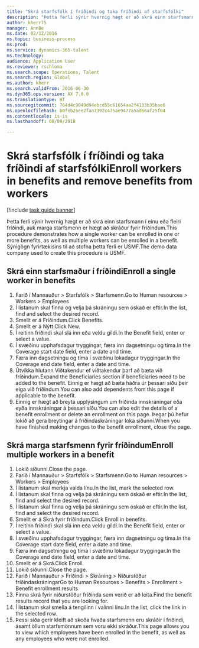 ```yaml
--- 
title: "Skrá starfsfólk í fríðindi og taka fríðindi af starfsfólki"
description: "Þetta ferli sýnir hvernig hægt er að skrá einn starfsmann í einu eða fleiri fríðindi, auk marga starfsmenn er hægt að skráður fyrir fríðindum."
author: kherr75
manager: AnnBe
ms.date: 02/12/2016
ms.topic: business-process
ms.prod: 
ms.service: dynamics-365-talent
ms.technology: 
audience: Application User
ms.reviewer: rschloma
ms.search.scope: Operations, Talent
ms.search.region: Global
ms.author: kherr
ms.search.validFrom: 2016-06-30
ms.dyn365.ops.version: AX 7.0.0
ms.translationtype: HT
ms.sourcegitcommit: 764d4c9049d94ebcd55c61654aa2f4133b35bae6
ms.openlocfilehash: b0feb25ee2faa7392c475ae9477a5ad66af25f04
ms.contentlocale: is-is
ms.lasthandoff: 08/09/2018

---
```

# <a name="enroll-workers-in-benefits-and-remove-benefits-from-workers"></a><span data-ttu-id="21445-103">Skrá starfsfólk í fríðindi og taka fríðindi af starfsfólki</span><span class="sxs-lookup"><span data-stu-id="21445-103">Enroll workers in benefits and remove benefits from workers</span></span>

[!include [task guide banner](../../includes/task-guide-banner.md)]

<span data-ttu-id="21445-104">Þetta ferli sýnir hvernig hægt er að skrá einn starfsmann í einu eða fleiri fríðindi, auk marga starfsmenn er hægt að skráður fyrir fríðindum.</span><span class="sxs-lookup"><span data-stu-id="21445-104">This procedure demonstrates how a single worker can be enrolled in one or more benefits, as well as multiple workers can be enrolled in a benefit.</span></span> <span data-ttu-id="21445-105">Sýnigögn fyrirtækisins til að stofna þetta ferli er USMF.</span><span class="sxs-lookup"><span data-stu-id="21445-105">The demo data company used to create this procedure is USMF.</span></span>


## <a name="enroll-a-single-worker-in-benefits"></a><span data-ttu-id="21445-106">Skrá einn starfsmaður í fríðindi</span><span class="sxs-lookup"><span data-stu-id="21445-106">Enroll a single worker in benefits</span></span>
1. <span data-ttu-id="21445-107">Farið í Mannauður > Starfsfólk > Starfsmenn.</span><span class="sxs-lookup"><span data-stu-id="21445-107">Go to Human resources > Workers > Employees</span></span>
2. <span data-ttu-id="21445-108">Í listanum skal finna og velja þá skráningu sem óskað er eftir.</span><span class="sxs-lookup"><span data-stu-id="21445-108">In the list, find and select the desired record.</span></span>
3. <span data-ttu-id="21445-109">Smellt er á Fríðindum.</span><span class="sxs-lookup"><span data-stu-id="21445-109">Click Benefits.</span></span>
4. <span data-ttu-id="21445-110">Smellt er á Nýtt.</span><span class="sxs-lookup"><span data-stu-id="21445-110">Click New.</span></span>
5. <span data-ttu-id="21445-111">Í reitinn fríðindi skal slá inn eða veldu gildi.</span><span class="sxs-lookup"><span data-stu-id="21445-111">In the Benefit field, enter or select a value.</span></span>
6. <span data-ttu-id="21445-112">Í svæðinu upphafsdagur tryggingar, færa inn dagsetningu og tíma.</span><span class="sxs-lookup"><span data-stu-id="21445-112">In the Coverage start date field, enter a date and time.</span></span>
7. <span data-ttu-id="21445-113">Færa inn dagsetningu og tíma í svæðinu lokadagur tryggingar.</span><span class="sxs-lookup"><span data-stu-id="21445-113">In the Coverage end date field, enter a date and time.</span></span>
8. <span data-ttu-id="21445-114">Útvíkka hlutann Viðtakendur ef viðtakendur þarf að bæta við fríðindum.</span><span class="sxs-lookup"><span data-stu-id="21445-114">Expand the Beneficiaries section if beneficiaries need to be added to the benefit.</span></span> <span data-ttu-id="21445-115">Einnig er hægt að bæta háðra úr þessari síðu þeir eiga við fríðindum.</span><span class="sxs-lookup"><span data-stu-id="21445-115">You can also add dependents from this page if applicable to the benefit.</span></span>
9. <span data-ttu-id="21445-116">Einnig er hægt að breyta upplýsingum um fríðinda innskráningar eða eyða innskráningar á þessari síðu.</span><span class="sxs-lookup"><span data-stu-id="21445-116">You can also edit the details of a benefit enrollment or delete an enrollment on this page.</span></span> <span data-ttu-id="21445-117">Þegar þú hefur lokið að gera breytingar á fríðindaskráningar loka síðunni.</span><span class="sxs-lookup"><span data-stu-id="21445-117">When you have finished making changes to the benefit enrollment, close the page.</span></span>

## <a name="enroll-multiple-workers-in-a-benefit"></a><span data-ttu-id="21445-118">Skrá marga starfsmenn fyrir fríðindum</span><span class="sxs-lookup"><span data-stu-id="21445-118">Enroll multiple workers in a benefit</span></span>
1. <span data-ttu-id="21445-119">Lokið síðunni.</span><span class="sxs-lookup"><span data-stu-id="21445-119">Close the page.</span></span>
2. <span data-ttu-id="21445-120">Farið í Mannauður > Starfsfólk > Starfsmenn.</span><span class="sxs-lookup"><span data-stu-id="21445-120">Go to Human resources > Workers > Employees</span></span>
3. <span data-ttu-id="21445-121">Í listanum skal merkja valda línu.</span><span class="sxs-lookup"><span data-stu-id="21445-121">In the list, mark the selected row.</span></span>
4. <span data-ttu-id="21445-122">Í listanum skal finna og velja þá skráningu sem óskað er eftir.</span><span class="sxs-lookup"><span data-stu-id="21445-122">In the list, find and select the desired record.</span></span>
5. <span data-ttu-id="21445-123">Í listanum skal finna og velja þá skráningu sem óskað er eftir.</span><span class="sxs-lookup"><span data-stu-id="21445-123">In the list, find and select the desired record.</span></span>
6. <span data-ttu-id="21445-124">Smellt er á Skrá fyrir fríðindum.</span><span class="sxs-lookup"><span data-stu-id="21445-124">Click Enroll in benefits.</span></span>
7. <span data-ttu-id="21445-125">Í reitinn fríðindi skal slá inn eða veldu gildi.</span><span class="sxs-lookup"><span data-stu-id="21445-125">In the Benefit field, enter or select a value.</span></span>
8. <span data-ttu-id="21445-126">Í svæðinu upphafsdagur tryggingar, færa inn dagsetningu og tíma.</span><span class="sxs-lookup"><span data-stu-id="21445-126">In the Coverage start date field, enter a date and time.</span></span>
9. <span data-ttu-id="21445-127">Færa inn dagsetningu og tíma í svæðinu lokadagur tryggingar.</span><span class="sxs-lookup"><span data-stu-id="21445-127">In the Coverage end date field, enter a date and time.</span></span>
10. <span data-ttu-id="21445-128">Smellt er á Skrá.</span><span class="sxs-lookup"><span data-stu-id="21445-128">Click Enroll.</span></span>
11. <span data-ttu-id="21445-129">Lokið síðunni.</span><span class="sxs-lookup"><span data-stu-id="21445-129">Close the page.</span></span>
12. <span data-ttu-id="21445-130">Farið í Mannauður > Fríðindi > Skráning > Niðurstöður fríðindaskráningar</span><span class="sxs-lookup"><span data-stu-id="21445-130">Go to Human Resources > Benefits > Enrollment > Benefit enrollment results</span></span>
13. <span data-ttu-id="21445-131">Finna skrá fyrir niðurstöður fríðinda sem verið er að leita.</span><span class="sxs-lookup"><span data-stu-id="21445-131">Find the benefit results record that you are looking for.</span></span>
14. <span data-ttu-id="21445-132">Í listanum skal smella á tengilinn í valinni línu.</span><span class="sxs-lookup"><span data-stu-id="21445-132">In the list, click the link in the selected row.</span></span>
15. <span data-ttu-id="21445-133">Þessi síða gerir kleift að skoða hvaða starfsmenn eru skráðir í fríðindi, ásamt öllum starfsmönnum sem voru ekki skráður.</span><span class="sxs-lookup"><span data-stu-id="21445-133">This page allows you to view which employees have been enrolled in the benefit, as well as any employees who were not enrolled.</span></span>


